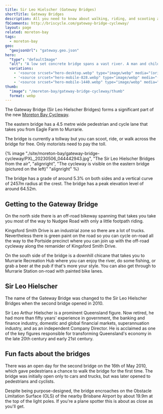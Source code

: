 ```yaml
---
title: Sir Leo Hielscher (Gateway Bridges)
shortTitle: Gateway Bridges
description: All you need to know about walking, riding, and scooting across the gateway bridge
fbComments: http://briscycle.com/gateway-bridge-cycleway/
layout: page
related: moreton-bay
tags:
  - moreton-bay
geo:
  "geojsonUrl": "gateway.geo.json"
hero:
  "type": "defaultImage"
  "alt": "A low set concrete bridge spans a vast river. A man and child stand on the jetty."
  variations:
    - '<source srcset="hero-desktop.webp" type="image/webp" media="(orientation: landscape)" width="3353" height="897" />'
    - '<source srcset="hero-mobile-828.webp" type="image/webp" media="(max-width: 414px)" width=828 height=486 />'
    - '<source srcset="hero-mobile-1440.webp" type="image/webp" media="(min-width: 415px)" width=828 height=486 />'
thumb:
  "image": "/moreton-bay/gateway-bridge-cycleway/thumb"
  format: webp
---
```


The Gateway Bridge (Sir Leo Hielscher Bridges) forms a significant part of the new [Moreton Bay Cycleway](/moreton-bay/).

The eastern bridge has a 4.5 metre wide pedestrian and cycle lane that takes you from Eagle Farm to Murrarie.

The bridge is currently a tollway but you can scoot, ride, or walk across the bridge for free. Only motorists need to pay the toll.

{% image "./site/moreton-bay/gateway-bridge-cycleway/PXL_20230506_044442943.jpg", "The Sir Leo Hielscher Bridges from the air", "alignright", "The cycleway is visible on the eastern bridge (pictured on the left)" "alignright" %}

The bridge has a grade of around 5.3% on both sides and a vertical curve of 2457m radius at the crest. The bridge has a peak elevation level of around 64.52m.

## Getting to the Gateway Bridge

On the north side there is an off-road bikeway spanning that takes you take you most of the way to Nudgee Road with only a little footpath riding.

Kingsford Smith Drive is an industrial zone so there are a lot of trucks. Nevertheless there is green paint on the road so you can cycle on-road all the way to the Portside precinct where you can join up with the off-road cycleway along the remanider of Kingsford Smith Drive.

On the south side of the bridge is a downhill chicane that takes you to Murrarie Recreation Hub where you can enjoy the river, do some fishing, or grab a beer at the pub if that's more your style. You can also get through to Murrarie Station on-road with painted bike lanes.

## Sir Leo Hielscher

The name of the Gateway Bridge was changed to the Sir Leo Hielscher Bridges when the second bridge opened in 2010.

Sir Leo Arthur Hielscher is a prominent Queensland figure. Now retired, he had more than fifty years' experience in government, the banking and finance industry, domestic and global financial markets, superannuation industry, and as an independent Company Director. He is acclaimed as one of the key figures responsible for transforming Queensland's economy in the late 20th century and early 21st century.

## Fun facts about the bridges

There was an open day for the second bridge on the 16th of May 2010, which gave pedestrians a chance to walk the bridge for the first time. The bridge was initially open only to cars and trucks, but was later opened to pedestrians and cyclists.

Despite being purpose-designed, the bridge encroaches on the Obstacle Limitation Surface (OLS) of the nearby Brisbane Airport by about 19.9m at the top of the light poles. If you're a plane spotter this is about as close as you'll get.
